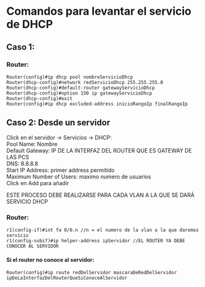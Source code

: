 # Comandos para levantar el servicio de DHCP

## Caso 1:

### Router:

```pkt
Router(config)#ip dhcp pool nombreServicioDhcp
Router(dhcp-config)#network redServicioDhcp 255.255.255.0
Router(dhcp-config)#default-router gatewayServicioDhcp
Router(dhcp-config)#option 150 ip gatewayServicioDhcp
Router(dhcp-config)#exit
Router(config)#ip dhcp excluded-address inicioRangoIp finalRangoIp
```

## Caso 2: Desde un servidor

Click en el servidor -> Servicios -> DHCP:  
Pool Name: Nombre  
Default Gateway: IP DE LA INTERFAZ DEL ROUTER QUE ES GATEWAY DE LAS PCS  
DNS: 8.8.8.8  
Start IP Address: primer address permitido  
Maximum Number of Users: maximo numero de usuarios  
Click en Add para añadir  

ESTE PROCESO DEBE REALIZARSE PARA CADA VLAN A LA QUE SE DARÁ SERVICIO DHCP

### Router:

```pkt
r1(config-if)#int fa 0/0.n //n = el numero de la vlan a la que daremos servicio
r1(config-subif)#ip helper-address ipServidor //EL ROUTER YA DEBE CONOCER AL SERVIDOR
```

#### Si el router no conoce al servidor: 

```pkt
Router(config)#ip route redDelServidor mascaraDeRedDelServidor ipDeLaInterfazDelRouterQueSiConoceAlServidor
```
